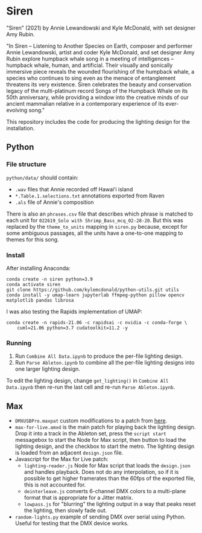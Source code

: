 # Siren

"Siren" (2021) by Annie Lewandowski and Kyle McDonald, with set designer Amy Rubin.

"In Siren – Listening to Another Species on Earth, composer and performer Annie Lewandowski, artist and coder Kyle McDonald, and set designer Amy Rubin explore humpback whale song in a meeting of intelligences – humpback whale, human, and artificial. Their visually and sonically immersive piece reveals the wounded flourishing of the humpback whale, a species who continues to sing even as the menace of entanglement threatens its very existence. Siren celebrates the beauty and conservation legacy of the multi-platinum record Songs of the Humpback Whale on its 50th anniversary, while providing a window into the creative minds of our ancient mammalian relative in a contemporary experience of its ever-evolving song."

This repository includes the code for producing the lighting design for the installation.

## Python

### File structure

`python/data/` should contain:

- `.wav` files that Annie recorded off Hawaiʻi island
- `*.Table.1.selections.txt` annotations exported from Raven
- `.als` file of Annie's composition

There is also an `phrases.csv` file that describes which phrase is matched to each unit for `022619_Solo with Shrimp_Bass_mcq_02-28-20`. But this was replaced by the `theme_to_units` mapping in `siren.py` because, except for some ambiguous passages, all the units have a one-to-one mapping to themes for this song.

### Install

After installing Anaconda:

```
conda create -n siren python=3.9
conda activate siren
git clone https://github.com/kylemcdonald/python-utils.git utils
conda install -y umap-learn jupyterlab ffmpeg-python pillow opencv matplotlib pandas librosa
```

I was also testing the Rapids implementation of UMAP:

```
conda create -n rapids-21.06 -c rapidsai -c nvidia -c conda-forge \
    cuml=21.06 python=3.7 cudatoolkit=11.2 -y
```

### Running

1. Run `Combine All Data.ipynb` to produce the per-file lighting design.
2. Run `Parse Ableton.ipynb` to combine all the per-file lighting designs into one larger lighting design.

To edit the lighting design, change `get_lighting()` in `Combine All Data.ipynb` then re-run the last cell and re-run `Parse Ableton.ipynb`.


## Max

- `DMXUSBPro.maxpat` custom modifications to a patch from [here](https://github.com/thomasfredericks/DMX_USB_PRO_MAX).
- `max-for-live.amxd` is the main patch for playing back the lighting design. Drop it into a track in the Ableton set, press the `script start` messagebox to start the Node for Max script, then button to load the lighting design, and the checkbox to start the metro. The lighting design is loaded from an adjacent `design.json` file.
- Javascript for the Max for Live patch:
    - `lighting-reader.js` Node for Max script that loads the `design.json` and handles playback. Does not do any interpolation, so if it is possible to get higher framerates than the 60fps of the exported file, this is not accounted for.
    - `deinterleave.js` converts 6-channel DMX colors to a multi-plane format that is appropriate for a Jitter matrix.
    - `lowpass.js` for "blurring" the lighting output in a way that peaks reset the lighting, then slowly fade out.
- `random-lights.py` example of sending DMX over serial using Python. Useful for testing that the DMX device works.